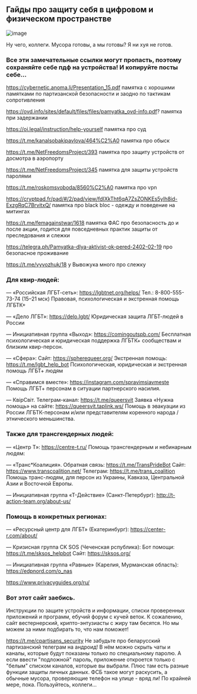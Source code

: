 ## Гайды про защиту себя в цифровом и физическом пространстве

![image](https://github.com/sansmerde/sansmerde.github.io/assets/156181842/07fdbe8d-0700-494b-98d0-fbd6996c2d6d)

Ну чего, коллеги. Мусора готовы, а мы готовы? Я ни хуя не готов.

### Все эти замечательные ссылки могут пропасть, поэтому сохраняйте себе пдф на устройства! И копируйте посты себе...

https://cybernetic.anoma.li/Presentation_15.pdf
памятка с хорошими памятками по партизанской безопасности и заодно по тактикам сопротивления

https://ovd.info/sites/default/files/files/pamyatka_ovd-info.pdf?
памятка при задержании

https://oi.legal/instruction/help-yourself
памятка про суд

https://t.me/kanalsobakipavlova/464%C2%A0
памятка про обыск

https://t.me/NetFreedomsProject/393
памятка про защиту устройств от досмотра в аэропорту

https://t.me/NetFreedomsProject/345
памятка для защиты устройств паролями

https://t.me/roskomsvoboda/8560%C2%A0
памятка про vpn

https://cryptpad.fr/pad/#/2/pad/view/fdIXkTht6qA7ZsZONKEs5ylh8id-ExzgRqC7BrvitxQ/
памятка про black bloc - одежду и поведение на митингах

https://t.me/femagainstwar/1618
памятка ФАС про безопасность до и после акции, годится для повседневных практик защиты от преследования и слежки

https://telegra.ph/Pamyatka-dlya-aktivist-ok-pered-2402-02-19
про безопасное проживание

https://t.me/vyvozhuk/18
у Вывожука много про слежку

### Для квир-людей:

— «Российская ЛГБТ-сеть»: https://lgbtnet.org/helps/
Тел.: 8-800-555-73-74 (15–21 мск)
Правовая, психологическая и экстренная помощь ЛГБТК+

— «Дело ЛГБТ»: https://delo.lgbt/
Юридическая защита ЛГБТ-людей в России

— Инициативная группа «Выход»: https://comingoutspb.com/
Бесплатная психологическая и юридическая поддержка ЛГБТК+ сообществам и близким квир-персон.

— «Сфера»:
Сайт: https://spherequeer.org/
Экстренная помощь: https://t.me/lgbt_help_bot
Психологическая, юридическая и экстренная помощь ЛГБТ+ людям

— «Справимся вместе»: https://instagram.com/spravimsiavmeste
Помощь ЛГБТ+ персонам в ситуации партнерского насилия.

— КвiрСвiт.
Телеграм-канал: https://t.me/queersvit
Заявка «Нужна помощь» на сайте: https://queersvit.taplink.ws/
Помощь в эвакуации из России ЛГБТК-персонам и/или представителям коренного народа / этнического меньшинства.

### Также для трансгендерных людей:

— «Центр Т»: https://centre-t.ru/
Помощь трансгендерным и небинарным людям:

— «Транс*Коалиция».
Обратная связь: https://t.me/TransPrideBot
Сайт: https://www.transcoalition.net/
Телеграм: https://t.me/trans_coalition
Помощь транс-людям, для персон из Украины, Кавказа, Центральной Азии и Восточной Европы.

— Инициативная группа «Т-Действие» (Санкт-Петербург): http://t-action-team.org/about-us/

### Помощь в конкретных регионах:

— «Ресурсный центр для ЛГБТ» (Екатеринбург): https://center-r.com/about/

— Кризисная группа CK SOS (Чеченская рспублика):
Бот помощи: https://t.me/sksos_helpbot
Сайт: https://sksos.org/

— Инициативная группа «Равные» (Карелия, Мурманская область): https://edpnord.com/o_nas

https://www.privacyguides.org/ru/ 
### Вот этот сайт заебись. 
Инструкции по защите устройств и информации, списки проверенных приложений и программ, ебучий форум с кучей веток. К сожалению, сайт вестернерский, крипто-энтузиасты с жиру там бесятся. Но мы можем за ними подбирать то, что нам поможет!

https://t.me/cpartisans_security
Не забудьте про беларусский партизанский телеграм на андроид! В нём можно скрыть чаты и каналы, которые будут показаны только по специальному паролю. А если ввести "подложной" пароль, приложение откроется только с "белым" списком каналов, которые вы выбрали. Плюс там есть разные функции защиты личных данных. ФСБ такое могут раскусить, а обычные мусора, проверяющие телефон на улице - вряд ли! По крайней мере, пока. Пользуйтесь, коллеги...


